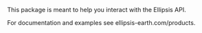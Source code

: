 This package is meant to help you interact with the Ellipsis API.

For documentation and examples see ellipsis-earth.com/products.
